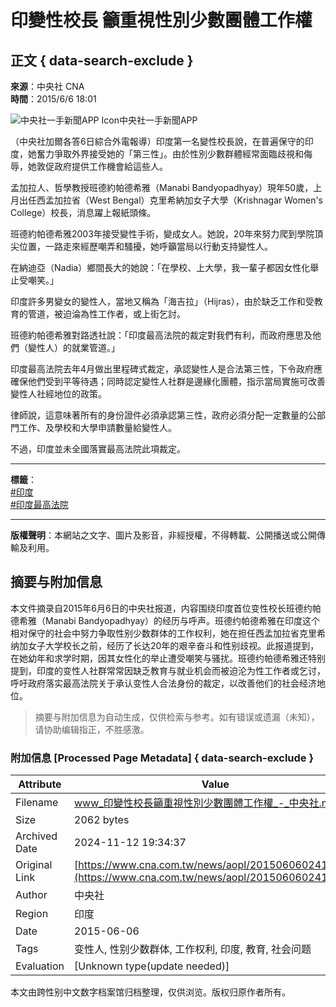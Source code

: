 # 印變性校長 籲重視性別少數團體工作權

## 正文 { data-search-exclude }


**來源**：中央社 CNA  
**時間**：2015/6/6 18:01  

![中央社一手新聞APP Icon](https://imgcdn.cna.com.tw/www/website/img/icon-app.svg?v=20241031)中央社一手新聞APP

（中央社加爾各答6日綜合外電報導）印度第一名變性校長說，在普遍保守的印度，她奮力爭取外界接受她的「第三性」。由於性別少數群體經常面臨歧視和侮辱，她敦促政府提供工作機會給這些人。

孟加拉人、哲學教授班德約帕德希雅（Manabi Bandyopadhyay）現年50歲，上月出任西孟加拉省（West Bengal）克里希納加女子大學（Krishnagar Women's College）校長，消息躍上報紙頭條。

班德約帕德希雅2003年接受變性手術，變成女人。她說，20年來努力爬到學院頂尖位置，一路走來經歷嘲弄和騷擾，她呼籲當局以行動支持變性人。

在納迪亞（Nadia）鄉間長大的她說：「在學校、上大學，我一輩子都因女性化舉止受嘲笑。」

印度許多男變女的變性人，當地又稱為「海吉拉」（Hijras），由於缺乏工作和受教育的管道，被迫淪為性工作者，或上街乞討。

班德約帕德希雅對路透社說：「印度最高法院的裁定對我們有利，而政府應思及他們（變性人）的就業管道。」

印度最高法院去年4月做出里程碑式裁定，承認變性人是合法第三性，下令政府應確保他們受到平等待遇；同時認定變性人社群是邊緣化團體，指示當局實施可改善變性人社經地位的政策。

律師說，這意味著所有的身份證件必須承認第三性，政府必須分配一定數量的公部門工作、及學校和大學申請數量給變性人。

不過，印度並未全國落實最高法院此項裁定。

---

**標籤**：  
[#印度](/tag/6131/)  
[#印度最高法院](/tag/22796/)

---

**版權聲明**：本網站之文字、圖片及影音，非經授權，不得轉載、公開播送或公開傳輸及利用。
<!-- tcd_original_link https://www.cna.com.tw/news/aopl/201506060241.aspx -->
## 摘要与附加信息

<!-- tcd_abstract -->
本文件摘录自2015年6月6日的中央社报道，内容围绕印度首位变性校长班德约帕德希雅（Manabi Bandyopadhyay）的经历与呼声。班德约帕德希雅在印度这个相对保守的社会中努力争取性别少数群体的工作权利，她在担任西孟加拉省克里希纳加女子大学校长之前，经历了长达20年的艰辛奋斗和性别歧视。此报道提到，在她幼年和求学时期，因其女性化的举止遭受嘲笑与骚扰。班德约帕德希雅还特别提到，印度的变性人社群常常因缺乏教育与就业机会而被迫沦为性工作者或乞讨，呼吁政府落实最高法院关于承认变性人合法身份的裁定，以改善他们的社会经济地位。
<!-- tcd_abstract_end -->

> 摘要与附加信息为自动生成，仅供检索与参考。如有错误或遗漏（未知），请协助编辑指正，不胜感激。

### 附加信息 [Processed Page Metadata] { data-search-exclude }

| Attribute       | Value                                  |
|-----------------|----------------------------------------|
| Filename        | www_印變性校長籲重視性別少數團體工作權_-_中央社.md                             |
| Size            | 2062 bytes                           |
| Archived Date   | 2024-11-12 19:34:37                             |
| Original Link   | [https://www.cna.com.tw/news/aopl/201506060241.aspx](https://www.cna.com.tw/news/aopl/201506060241.aspx)                       |
| Author          | 中央社                               |
| Region          | 印度                               |
| Date            | 2015-06-06                                 |
| Tags            | 变性人, 性别少数群体, 工作权利, 印度, 教育, 社会问题                                 |
| Evaluation            | [Unknown type(update needed)]                                 |
<!-- tcd_table_end -->

本文由跨性别中文数字档案馆归档整理，仅供浏览。版权归原作者所有。
